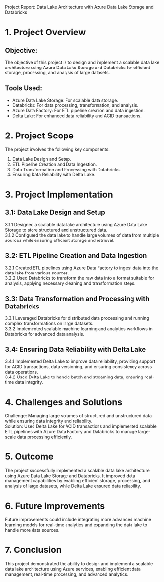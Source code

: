 Project Report: Data Lake Architecture with Azure Data Lake Storage and Databricks

# 1. Project Overview
 
## Objective:
 
The objective of this project is to design and implement a scalable data lake architecture using Azure Data Lake Storage and Databricks for efficient storage, processing, and analysis of large datasets.
 
## Tools Used:
 
- Azure Data Lake Storage: For scalable data storage.  
 - Databricks: For data processing, transformation, and analysis.  
 - Azure Data Factory: For ETL pipeline creation and data ingestion.  
 - Delta Lake: For enhanced data reliability and ACID transactions.
 
# 2. Project Scope
 
The project involves the following key components:  
 1. Data Lake Design and Setup.  
 2. ETL Pipeline Creation and Data Ingestion.  
 3. Data Transformation and Processing with Databricks.  
 4. Ensuring Data Reliability with Delta Lake.
 
# 3. Project Implementation
 
## 3.1: Data Lake Design and Setup
 
3.1.1 Designed a scalable data lake architecture using Azure Data Lake Storage to store structured and unstructured data.  
 3.1.2 Configured the data lake to handle large volumes of data from multiple sources while ensuring efficient storage and retrieval.
 
## 3.2: ETL Pipeline Creation and Data Ingestion
 
3.2.1 Created ETL pipelines using Azure Data Factory to ingest data into the data lake from various sources.  
 3.2.2 Used Databricks to transform the raw data into a format suitable for analysis, applying necessary cleaning and transformation steps.
 
## 3.3: Data Transformation and Processing with Databricks
 
3.3.1 Leveraged Databricks for distributed data processing and running complex transformations on large datasets.  
 3.3.2 Implemented scalable machine learning and analytics workflows in Databricks for advanced data analysis.
 
## 3.4: Ensuring Data Reliability with Delta Lake
 
3.4.1 Implemented Delta Lake to improve data reliability, providing support for ACID transactions, data versioning, and ensuring consistency across data operations.  
 3.4.2 Used Delta Lake to handle batch and streaming data, ensuring real-time data integrity.
 
# 4. Challenges and Solutions
 
Challenge: Managing large volumes of structured and unstructured data while ensuring data integrity and reliability.  
 Solution: Used Delta Lake for ACID transactions and implemented scalable ETL pipelines with Azure Data Factory and Databricks to manage large-scale data processing efficiently.
 
# 5. Outcome
 
The project successfully implemented a scalable data lake architecture using Azure Data Lake Storage and Databricks. It improved data management capabilities by enabling efficient storage, processing, and analysis of large datasets, while Delta Lake ensured data reliability.
 
# 6. Future Improvements
 
Future improvements could include integrating more advanced machine learning models for real-time analytics and expanding the data lake to handle more data sources.
 
# 7. Conclusion
 
This project demonstrated the ability to design and implement a scalable data lake architecture using Azure services, enabling efficient data management, real-time processing, and advanced analytics.